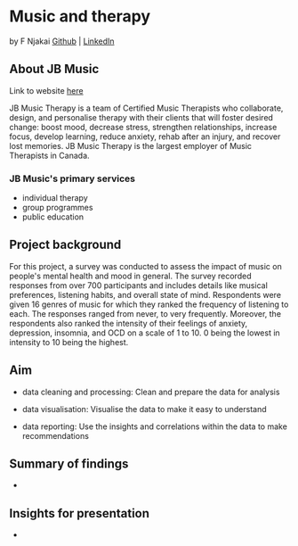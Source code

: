 # Music and therapy

by F Njakai
[Github](https://www.github.com/brk-a) | [LinkedIn](https://www.linkedin.com/in/fnjakai)

## About JB Music

Link to website [here](https://www.jbmusictherapy.com/)

 JB Music Therapy is a team of Certified Music Therapists who collaborate, design, and personalise therapy with their clients that will foster desired change: boost mood, decrease stress, strengthen relationships, increase focus, develop learning, reduce anxiety, rehab after an injury, and recover lost memories. JB Music Therapy is the largest employer of Music Therapists in Canada.

 ### JB Music's primary services

 * individual therapy
 * group programmes
 * public education

## Project background

For this project, a survey was conducted to assess the impact of music on people's mental health and mood in general. The survey recorded responses from over 700 participants and includes details like musical preferences, listening habits, and overall state of mind. Respondents were given 16 genres of music for which they ranked the frequency of listening to each. The responses ranged from never, to very frequently.
Moreover, the respondents also ranked the intensity of their feelings of anxiety, depression, insomnia, and OCD on a scale of 1 to 10. 0 being the lowest in intensity to 10 being the highest.

## Aim

* data cleaning and processing: Clean and prepare the data for analysis

* data visualisation: Visualise the data to make it easy to understand

* data reporting: Use the insights and correlations within the data to make recommendations

## Summary of findings

* 

## Insights for presentation

* 